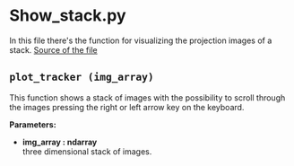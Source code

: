 # **Show_stack.py**
In this file there's the function for visualizing the projection images of a stack. [Source of the file](https://github.com/NaomiOrlandi/axis_of_rotation/blob/main/COR/show_stack.py)

## `plot_tracker (img_array)`

This function shows a stack of images with the possibility to scroll through the images pressing the right or left arrow key on the keyboard.
    
**Parameters:**
- **img_array : ndarray**  
three dimensional stack of images.